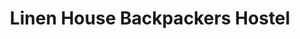 ---
title: "Linen House Backpackers Hostel"
address: "18, Kent St, Belfast, Co. Antrim BT1 2JA"
tel: "028 9058 6400"
county: "Antrim"
category: "Hostels"
type: "Content"
lat: "54.603003"
lng: "-5.93221"
---